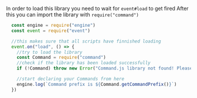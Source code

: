 In order to load this library you need to wait for `event#load` to get fired
After this you can import the library with `require("command")`


```javascript
  const engine = require("engine")
  const event = require("event")

  //this makes sure that all scripts have finnished loading
  event.on("load", () => {
    //try to load the library
    const Command = require("command")
    //check if the library has been loaded successfully
    if (!Command) throw new Error("Command.js library not found! Please download Command.js and enable it to be able use this script!")

    //start declaring your Commands from here
    engine.log(`Command prefix is ${Command.getCommandPrefix()}`)
  })
```